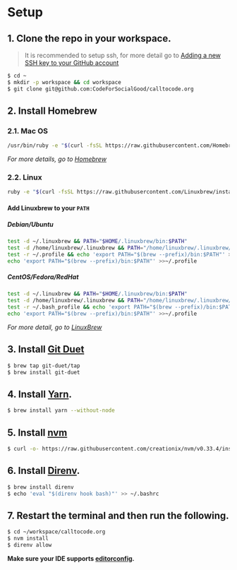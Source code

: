 # Setup

## 1. Clone the repo in your workspace.
> It is recommended to setup ssh, for more detail go to [Adding a new SSH key to your GitHub account](https://help.github.com/articles/adding-a-new-ssh-key-to-your-github-account/)

```bash
$ cd ~
$ mkdir -p workspace && cd workspace
$ git clone git@github.com:CodeForSocialGood/calltocode.org
```

## 2. Install Homebrew

### 2.1. Mac OS
```bash
/usr/bin/ruby -e "$(curl -fsSL https://raw.githubusercontent.com/Homebrew/install/master/install)"
```
*For more details, go to [Homebrew](https://brew.sh/)*

### 2.2. Linux
```bash
ruby -e "$(curl -fsSL https://raw.githubusercontent.com/Linuxbrew/install/master/install)"
```
#### Add Linuxbrew to your `PATH`
##### Debian/Ubuntu
```bash
test -d ~/.linuxbrew && PATH="$HOME/.linuxbrew/bin:$PATH"
test -d /home/linuxbrew/.linuxbrew && PATH="/home/linuxbrew/.linuxbrew/bin:$PATH"
test -r ~/.profile && echo 'export PATH="$(brew --prefix)/bin:$PATH"' >>~/.profile
echo 'export PATH="$(brew --prefix)/bin:$PATH"' >>~/.profile
```

##### CentOS/Fedora/RedHat
```bash
test -d ~/.linuxbrew && PATH="$HOME/.linuxbrew/bin:$PATH"
test -d /home/linuxbrew/.linuxbrew && PATH="/home/linuxbrew/.linuxbrew/bin:$PATH"
test -r ~/.bash_profile && echo 'export PATH="$(brew --prefix)/bin:$PATH"' >>~/.bash_profile
echo 'export PATH="$(brew --prefix)/bin:$PATH"' >>~/.profile
```
*For more detail, go to [LinuxBrew](http://linuxbrew.sh/)*

## 3. Install [Git Duet](https://github.com/git-duet/git-duet/#installation)
```bash
$ brew tap git-duet/tap
$ brew install git-duet
```

## 4. Install [Yarn](https://yarnpkg.com/lang/en/docs/install/#windows-tab).
```bash
$ brew install yarn --without-node
```

## 5. Install [nvm](https://github.com/creationix/nvm#installation)
```bash
$ curl -o- https://raw.githubusercontent.com/creationix/nvm/v0.33.4/install.sh | bash
```

## 6. Install [Direnv](https://github.com/direnv/direnv#install).
```bash
$ brew install direnv
$ echo 'eval "$(direnv hook bash)"' >> ~/.bashrc
```

## 7. Restart the terminal and then run the following.
```bash
$ cd ~/workspace/calltocode.org
$ nvm install
$ direnv allow
```

**Make sure your IDE supports [editorconfig](http://editorconfig.org/).**